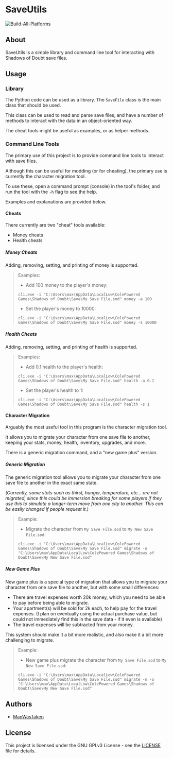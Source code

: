 # SaveUtils

[![Build-All-Platforms](https://github.com/MaxWasUnavailable/SaveUtils/actions/workflows/build.yml/badge.svg)](https://github.com/MaxWasUnavailable/SaveUtils/actions/workflows/build.yml)

## About

SaveUtils is a simple library and command line tool for interacting with Shadows of Doubt save files.

## Usage

### Library

The Python code can be used as a library. The `SaveFile` class is the main class that should be used.

This class can be used to read and parse save files, and have a number of methods to interact with the data in an
object-oriented way.

The cheat tools might be useful as examples, or as helper methods.

### Command Line Tools

The primary use of this project is to provide command line tools to interact with save files.

Although this can be useful for modding (or for cheating), the primary use is currently the character migration tool.

To use these, open a command prompt (console) in the tool's folder, and run the tool with the `-h` flag to see the help.

Examples and explanations are provided below.

#### Cheats

There currently are two "cheat" tools available:

- Money cheats
- Health cheats

##### Money Cheats

Adding, removing, setting, and printing of money is supported.

> Examples:
> - Add 100 money to the player's money:
> ```shell
> cli.exe -i "C:\Users\max\AppData\LocalLow\ColePowered Games\Shadows of Doubt\Save\My Save File.sod" money -a 100
> ```
> - Set the player's money to 10000:
> ```shell
> cli.exe -i "C:\Users\max\AppData\LocalLow\ColePowered Games\Shadows of Doubt\Save\My Save File.sod" money -s 10000
> ```

##### Health Cheats

Adding, removing, setting, and printing of health is supported.

> Examples:
> - Add 0.1 health to the player's health:
> ```shell
> cli.exe -i "C:\Users\max\AppData\LocalLow\ColePowered Games\Shadows of Doubt\Save\My Save File.sod" health -a 0.1
> ```
> - Set the player's health to 1:
> ```shell
> cli.exe -i "C:\Users\max\AppData\LocalLow\ColePowered Games\Shadows of Doubt\Save\My Save File.sod" health -s 1
> ```

#### Character Migration

Arguably the most useful tool in this program is the character migration tool.

It allows you to migrate your character from one save file to another, keeping your stats, money, health, inventory,
upgrades, and more.

There is a generic migration command, and a "new game plus" version.

##### Generic Migration

The generic migration tool allows you to migrate your character from one save file to another in the exact same state.

*(Currently, some stats such as thirst, hunger, temperature, etc... are not migrated, since this could be immersion
breaking for some players if they use this to simulate a longer-term move from one city to another. This can be easily
changed if people request it.)*

> Example:
> - Migrate the character from `My Save File.sod` to `My New Save File.sod`:
> ```shell
> cli.exe -i "C:\Users\max\AppData\LocalLow\ColePowered Games\Shadows of Doubt\Save\My Save File.sod" migrate -o "C:\Users\max\AppData\LocalLow\ColePowered Games\Shadows of Doubt\Save\My New Save File.sod"
> ```

##### New Game Plus

New game plus is a special type of migration that allows you to migrate your character from one save file to another,
but with some small differences:

- There are travel expenses worth 20k money, which you need to be able to pay before being able to migrate.
- Your apartment(s) will be sold for 2k each, to help pay for the travel expenses. (I plan on eventually using the
  actual purchase value, but could not immediately find this in the save data - if it even is available)
- The travel expenses will be subtracted from your money.

This system should make it a bit more realistic, and also make it a bit more challenging to migrate.

> Example:
> - New game plus migrate the character from `My Save File.sod` to `My New Save File.sod`:
> ```shell
> cli.exe -i "C:\Users\max\AppData\LocalLow\ColePowered Games\Shadows of Doubt\Save\My Save File.sod" migrate -n -o "C:\Users\max\AppData\LocalLow\ColePowered Games\Shadows of Doubt\Save\My New Save File.sod"
> ```

## Authors

* [MaxWasTaken](https://github.com/MaxWasUnavailable)

## License

This project is licensed under the GNU GPLv3 License - see the [LICENSE](LICENSE) file for details.